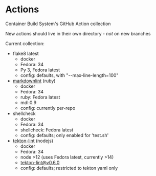 # Actions

Container Build System's GitHub Action collection

New actions should live in their own directory - *not* on new branches

Current collection:

- flake8 latest
  - docker
  - Fedora: 34
  - Py 3, Fedora latest
  - config: defaults, with "--max-line-length=100"
- [markdownlint][] (ruby)
  - docker
  - Fedora: 34
  - ruby: Fedora latest
  - mdl:0.9
  - config: currently per-repo
- shellcheck
  - docker
  - Fedora: 34
  - shellcheck: Fedora latest
  - config: defaults; only enabled for 'test.sh'
- [tekton-lint][] (nodejs)
  - docker
  - Fedora: 34
  - node >12 (uses Fedora latest, currently >14)
  - tekton-lint@v0.6.0
  - config: defaults; restricted to tekton yaml only

[markdownlint]: https://github.com/markdownlint/markdownlint
[tekton-lint]: https://github.com/IBM/tekton-lint
